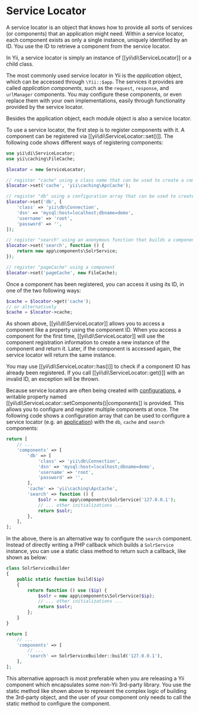 Service Locator
===============

A service locator is an object that knows how to provide all sorts of services (or components) that an application
might need. Within a service locator, each component exists as only a single instance, uniquely identified by an ID.
You use the ID to retrieve a component from the service locator.

In Yii, a service locator is simply an instance of [[yii\di\ServiceLocator]] or a child class.

The most commonly used service locator in Yii is the *application* object, which can be accessed through
`\Yii::$app`. The services it provides are called *application components*, such as the `request`, `response`, and
`urlManager` components. You may configure these components, or even replace them with your own implementations, easily
through functionality provided by the service locator.

Besides the application object, each module object is also a service locator.

To use a service locator, the first step is to register components with it. A component can be registered
via [[yii\di\ServiceLocator::set()]]. The following code shows different ways of registering components:

```php
use yii\di\ServiceLocator;
use yii\caching\FileCache;

$locator = new ServiceLocator;

// register "cache" using a class name that can be used to create a component
$locator->set('cache', 'yii\caching\ApcCache');

// register "db" using a configuration array that can be used to create a component
$locator->set('db', [
    'class' => 'yii\db\Connection',
    'dsn' => 'mysql:host=localhost;dbname=demo',
    'username' => 'root',
    'password' => '',
]);

// register "search" using an anonymous function that builds a component
$locator->set('search', function () {
    return new app\components\SolrService;
});

// register "pageCache" using a component
$locator->set('pageCache', new FileCache);
```

Once a component has been registered, you can access it using its ID, in one of the two following ways:

```php
$cache = $locator->get('cache');
// or alternatively
$cache = $locator->cache;
```

As shown above, [[yii\di\ServiceLocator]] allows you to access a component like a property using the component ID.
When you access a component for the first time, [[yii\di\ServiceLocator]] will use the component registration
information to create a new instance of the component and return it. Later, if the component is accessed again,
the service locator will return the same instance.

You may use [[yii\di\ServiceLocator::has()]] to check if a component ID has already been registered.
If you call [[yii\di\ServiceLocator::get()]] with an invalid ID, an exception will be thrown.


Because service locators are often being created with [configurations](concept-configurations.md),
a writable property named [[yii\di\ServiceLocator::setComponents()|components]] is provided. This allows you 
to configure and register multiple components at once. The following code shows a configuration array
that can be used to configure a service locator (e.g. an [application](structure-applications.md)) with 
the `db`, `cache` and `search` components:

```php
return [
    // ...
    'components' => [
        'db' => [
            'class' => 'yii\db\Connection',
            'dsn' => 'mysql:host=localhost;dbname=demo',
            'username' => 'root',
            'password' => '',
        ],
        'cache' => 'yii\caching\ApcCache',
        'search' => function () {
            $solr = new app\components\SolrService('127.0.0.1');
            // ... other initializations ...
            return $solr;
        },
    ],
];
```

In the above, there is an alternative way to configure the `search` component. Instead of directly writing a PHP
callback which builds a `SolrService` instance, you can use a static class method to return such a callback, like
shown as below:

```php
class SolrServiceBuilder
{
    public static function build($ip)
    {
        return function () use ($ip) {
            $solr = new app\components\SolrService($ip);
            // ... other initializations ...
            return $solr;
        };
    }
}

return [
    // ...
    'components' => [
        // ...
        'search' => SolrServiceBuilder::build('127.0.0.1'),
    ],
];
```

This alternative approach is most preferable when you are releasing a Yii component which encapsulates some non-Yii
3rd-party library. You use the static method like shown above to represent the complex logic of building the
3rd-party object, and the user of your component only needs to call the static method to configure the component.
